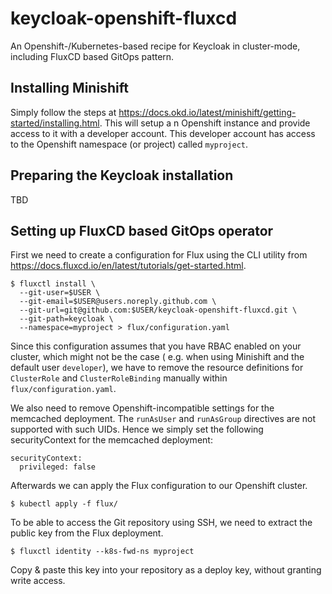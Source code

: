 # keycloak-openshift-fluxcd
An Openshift-/Kubernetes-based recipe for Keycloak in cluster-mode, including FluxCD based GitOps pattern.

## Installing Minishift

Simply follow the steps at https://docs.okd.io/latest/minishift/getting-started/installing.html. This
will setup a n Openshift instance and provide access to it with a developer account. This developer
account has access to the Openshift namespace (or project) called `myproject`.

## Preparing the Keycloak installation

TBD

## Setting up FluxCD based GitOps operator

First we need to create a configuration for Flux using the CLI utility from 
https://docs.fluxcd.io/en/latest/tutorials/get-started.html. 

```
$ fluxctl install \
  --git-user=$USER \
  --git-email=$USER@users.noreply.github.com \
  --git-url=git@github.com:$USER/keycloak-openshift-fluxcd.git \
  --git-path=keycloak \
  --namespace=myproject > flux/configuration.yaml
```

Since this configuration assumes that you have RBAC enabled on your cluster, which might not be the case (
e.g. when using Minishift and the default user ```developer```), we have to remove the resource definitions
for ```ClusterRole``` and ```ClusterRoleBinding``` manually within ```flux/configuration.yaml```.

We also need to remove Openshift-incompatible settings for the memcached deployment. The ```runAsUser``` 
and ```runAsGroup``` directives are not supported with such UIDs. Hence we simply set the following 
securityContext for the memcached deployment:

```
securityContext:
  privileged: false
```

Afterwards we can apply the Flux configuration to our Openshift cluster.

```
$ kubectl apply -f flux/
```

To be able to access the Git repository using SSH, we need to extract the public key from the Flux deployment.

```
$ fluxctl identity --k8s-fwd-ns myproject
```

Copy & paste this key into your repository as a deploy key, without granting write access.